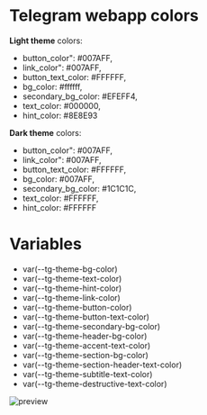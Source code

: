 # Telegram webapp colors
**Light theme** colors:

- button_color": #007AFF,
- link_color": #007AFF,
- button_text_color: #FFFFFF,
- bg_color: #ffffff,
- secondary_bg_color: #EFEFF4,
- text_color: #000000,
- hint_color: #8E8E93

**Dark theme** colors:
- button_color": #007AFF,
- link_color": #007AFF,
- button_text_color: #FFFFFF,
- bg_color: #007AFF,
- secondary_bg_color: #1C1C1C,
- text_color: #FFFFFF,
- hint_color: #FFFFFF

# Variables
- var(--tg-theme-bg-color)
- var(--tg-theme-text-color)
- var(--tg-theme-hint-color)
- var(--tg-theme-link-color)
- var(--tg-theme-button-color)
- var(--tg-theme-button-text-color)
- var(--tg-theme-secondary-bg-color)
- var(--tg-theme-header-bg-color)
- var(--tg-theme-accent-text-color)
- var(--tg-theme-section-bg-color)
- var(--tg-theme-section-header-text-color)
- var(--tg-theme-subtitle-text-color)
- var(--tg-theme-destructive-text-color)

![preview](https://core.telegram.org/file/464001695/11185/DAwyUjA7LNA.215601/26f4c8ebf862ae860d)
